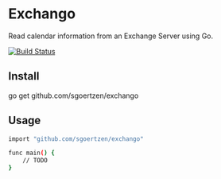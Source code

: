 # Exchango
Read calendar information from an Exchange Server using Go.

[![Build Status](https://travis-ci.org/sgoertzen/xchango.svg?branch=master)](https://travis-ci.org/sgoertzen/xchango)

## Install
go get github.com/sgoertzen/exchango

## Usage
```sh
import "github.com/sgoertzen/exchango"

func main() {
	// TODO
}
```
